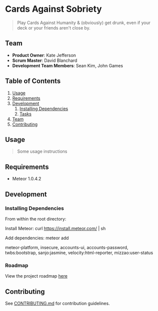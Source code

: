 # Cards Against Sobriety

> Play Cards Against Humanity & (obviously) get drunk, even if your deck or your friends aren't close by.

## Team

  - __Product Owner__: Kate Jefferson
  - __Scrum Master__: David Blanchard
  - __Development Team Members__: Sean Kim, John Games

## Table of Contents

1. [Usage](#Usage)
1. [Requirements](#requirements)
1. [Development](#development)
    1. [Installing Dependencies](#installing-dependencies)
    1. [Tasks](#tasks)
1. [Team](#team)
1. [Contributing](#contributing)

## Usage

> Some usage instructions

## Requirements

- Meteor 1.0.4.2

## Development

### Installing Dependencies

From within the root directory:

Install Meteor: curl https://install.meteor.com/ | sh

Add dependencies: meteor add <package>

meteor-platform, insecure, accounts-ui, accounts-password, twbs:bootstrap,
sanjo:jasmine, velocity:html-reporter, mizzao:user-status

### Roadmap

View the project roadmap [here](https://waffle.io/whiskey-and-cake/whiskey-and-cake-redux)


## Contributing

See [CONTRIBUTING.md](CONTRIBUTING.md) for contribution guidelines.
